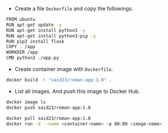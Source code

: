 - Create a file `Dockerfile` and copy the followings.

```bash
FROM ubuntu
RUN apt-get update -y
RUN apt-get install python3 -y
RUN apt-get install python3-pip -y
RUN pip3 install flask
COPY . /app
WORKDIR /app
CMD python3 ./app.py
```

- Create container image with `Dockerfile`.
```bash
docker build -t "said23/roman-app:1.0" .
```

- List all images. And push this image to Docker Hub.
```bash
docker image ls
docker push said23/roman-app:1.0
```

```bash
docker pull said23/roman-app:1.0
docker run -d --name <container-name> -p 80:80 <image-name>
```



